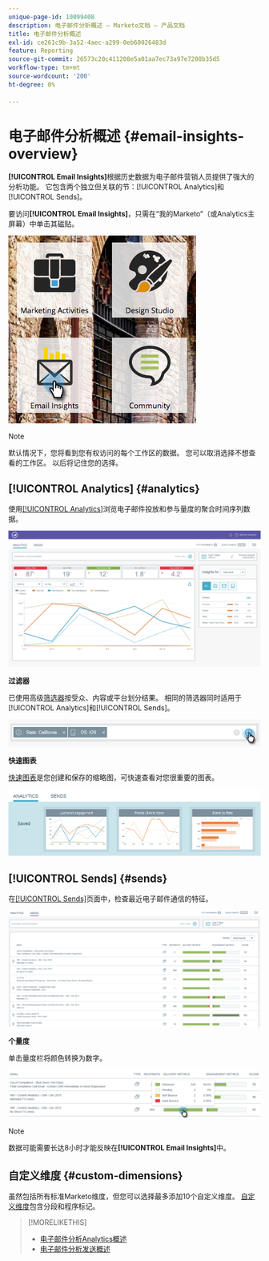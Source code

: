 ```yaml
---
unique-page-id: 10099408
description: 电子邮件分析概述 — Marketo文档 — 产品文档
title: 电子邮件分析概述
exl-id: ce261c9b-3a52-4aec-a299-0eb60026483d
feature: Reporting
source-git-commit: 26573c20c411208e5a01aa7ec73a97e7208b35d5
workflow-type: tm+mt
source-wordcount: '200'
ht-degree: 0%

---
```


# 电子邮件分析概述 {#email-insights-overview}

**[!UICONTROL Email Insights]**&#x200B;根据历史数据为电子邮件营销人员提供了强大的分析功能。 它包含两个独立但关联的节：[!UICONTROL Analytics]和[!UICONTROL Sends]。

要访问&#x200B;**[!UICONTROL Email Insights]**，只需在“我的Marketo”（或Analytics主屏幕）中单击其磁贴。

![](assets/icon.png)

>[!NOTE]
>
>默认情况下，您将看到您有权访问的每个工作区的数据。 您可以取消选择不想查看的工作区。 以后将记住您的选择。

## [!UICONTROL Analytics] {#analytics}

使用[[!UICONTROL Analytics]](/help/marketo/product-docs/reporting/email-insights/email-insights-analytics-overview.md)浏览电子邮件投放和参与量度的聚合时间序列数据。

![](assets/emailanalytics.jpg)

**过滤器**

已使用高级[筛选器](/help/marketo/product-docs/reporting/email-insights/filtering-in-email-insights.md)按受众、内容或平台划分结果。 相同的筛选器同时适用于[!UICONTROL Analytics]和[!UICONTROL Sends]。

![](assets/filter.png)

**快速图表**

[快速图表](/help/marketo/product-docs/reporting/email-insights/email-insights-quick-charts.md)是您创建和保存的缩略图，可快速查看对您很重要的图表。

![](assets/three.png)

## [!UICONTROL Sends] {#sends}

在[[!UICONTROL Sends]](/help/marketo/product-docs/reporting/email-insights/email-insights-sends-overview.md)页面中，检查最近电子邮件通信的特征。

![](assets/two.png)

**个量度**

单击量度栏将颜色转换为数字。

![](assets/delivery-metrics.png)

>[!NOTE]
>
>数据可能需要长达8小时才能反映在&#x200B;**[!UICONTROL Email Insights]**&#x200B;中。

## 自定义维度 {#custom-dimensions}

虽然包括所有标准Marketo维度，但您可以选择最多添加10个自定义维度。 [自定义维度](/help/marketo/product-docs/reporting/email-insights/custom-dimensions-for-email-insights.md)包含分段和程序标记。

>[!MORELIKETHIS]
>
>* [电子邮件分析Analytics概述](/help/marketo/product-docs/reporting/email-insights/email-insights-analytics-overview.md)
>* [电子邮件分析发送概述](/help/marketo/product-docs/reporting/email-insights/email-insights-sends-overview.md)
